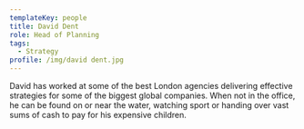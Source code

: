 ```yaml
---
templateKey: people
title: David Dent
role: Head of Planning
tags:
  - Strategy
profile: /img/david dent.jpg
---
```

David has worked at some of the best London agencies delivering effective strategies for some of the biggest global companies.  When not in the office, he can be found on or near the water, watching sport or handing over vast sums of cash to pay for his expensive children.

